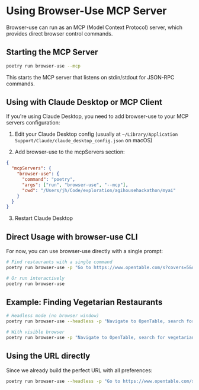 # Using Browser-Use MCP Server

Browser-use can run as an MCP (Model Context Protocol) server, which provides direct browser control commands.

## Starting the MCP Server

```bash
poetry run browser-use --mcp
```

This starts the MCP server that listens on stdin/stdout for JSON-RPC commands.

## Using with Claude Desktop or MCP Client

If you're using Claude Desktop, you need to add browser-use to your MCP servers configuration:

1. Edit your Claude Desktop config (usually at `~/Library/Application Support/Claude/claude_desktop_config.json` on macOS)

2. Add browser-use to the mcpServers section:

```json
{
  "mcpServers": {
    "browser-use": {
      "command": "poetry",
      "args": ["run", "browser-use", "--mcp"],
      "cwd": "/Users/jh/Code/exploration/agihousehackathon/myai"
    }
  }
}
```

3. Restart Claude Desktop

## Direct Usage with browser-use CLI

For now, you can use browser-use directly with a single prompt:

```bash
# Find restaurants with a single command
poetry run browser-use -p "Go to https://www.opentable.com/s?covers=5&dateTime=2025-07-15T20:00&metroId=4&term=vegetarian&prices=2,3 and extract the first 5 restaurant names, cuisine types, prices, and neighborhoods. Format as: [Name] | [Cuisine] | [Price] | [Neighborhood]"

# Or run interactively
poetry run browser-use
```

## Example: Finding Vegetarian Restaurants

```bash
# Headless mode (no browser window)
poetry run browser-use --headless -p "Navigate to OpenTable, search for vegetarian restaurants in San Francisco for 5 people at 8pm, and list the first 5 results with name, cuisine, price, and location"

# With visible browser
poetry run browser-use -p "Navigate to OpenTable, search for vegetarian restaurants in San Francisco for 5 people at 8pm, and list the first 5 results with name, cuisine, price, and location"
```

## Using the URL directly

Since we already build the perfect URL with all preferences:

```bash
poetry run browser-use --headless -p "Go to https://www.opentable.com/s?covers=5&dateTime=2025-07-15T20:00&metroId=4&term=vegetarian&prices=2,3 and extract restaurant information from the first 5 listings shown. For each restaurant, get the name, cuisine type, price level, and neighborhood. Format the output as a list."
```